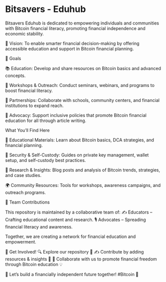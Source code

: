 # Bitsavers - Eduhub
Bitsavers Eduhub is dedicated to empowering individuals and communities with Bitcoin financial literacy, promoting financial independence and economic stability.

🎯 Vision:
To enable smarter financial decision-making by offering accessible education and support in Bitcoin financial planning.

🎯 Goals

📚 Education: Develop and share resources on Bitcoin basics and advanced concepts.

🎤 Workshops & Outreach: Conduct seminars, webinars, and programs to boost financial literacy.

🤝 Partnerships: Collaborate with schools, community centers, and financial institutions to expand reach.

📢 Advocacy: Support inclusive policies that promote Bitcoin financial education for all through article writing.

 What You’ll Find Here
 
📖 Educational Materials: Learn about Bitcoin basics, DCA strategies, and financial planning.

🔐 Security & Self-Custody: Guides on private key management, wallet setup, and self-custody best practices.

📝 Research & Insights: Blog posts and analysis of Bitcoin trends, strategies, and case studies.

🌍 Community Resources: Tools for workshops, awareness campaigns, and outreach programs.

👥 Team Contributions

This repository is maintained by a collaborative team of:
✍️ Educators – Crafting educational content and research.
🎙️ Advocates – Spreading financial literacy and awareness.

Together, we are creating a network for financial education and empowerment.

🤝 Get Involved!
🔍 Explore our repository 📂
✍️ Contribute by adding resources & insights 📖
🤝 Collaborate with us to promote financial freedom through Bitcoin education 💡

📩 Let’s build a financially independent future together! #Bitcoin 🚀
